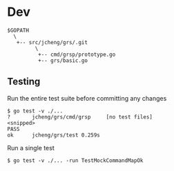 # Dev

```
$GOPATH
  \
   +-- src/jcheng/grs/.git
         \
          +-- cmd/grsp/prototype.go
          +-- grs/basic.go
```
 
## Testing
Run the entire test suite before committing any changes

    $ go test -v ./...
    ?       jcheng/grs/cmd/grsp     [no test files]
    <snipped> 
    PASS
    ok      jcheng/grs/test 0.259s


Run a single test

    $ go test -v ./... -run TestMockCommandMapOk
